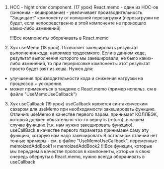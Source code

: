 1. HOC - hight order component. (17 урок)
   React.memo - один из HOC-ов (синоним - кеширование) - увеличивает производительность.
   "Защищает" компоненту от излишней перезагрузки (перезагрузки не будет, если непосредственно в этой компоненте не
   произошло каких-либо изменений)

   !!!Все компоненты оборачивать в React.memo

2. Хук useMemo (18 урок).
   Позволяет закешировать результат выполнения кода, например трудоемкого.
   Если в данном коде, результат выполнения которого мы закешировали, не было каких-либо изменений,
   то при перерисовке компоненты этот результат просто будет взят из кеша.
   Нужен для:

* улучшения производительности кода и снижения нагрузки на процессор + ускорение.
* может применяться в тандеме с React.memo (пример использ. см в файле "UseMemoUseCallback")

3. Хук useCallback (19 урок)
   useCallback является синтаксическим сахаром для useMemo при необходимости закешировать функцию.
   Отличия:
   useMemo в качестве первого парам. принимает КОЛЛБЭК, который должен обязательно что-то вернуть (return),
   в нашем случае функцию (т.к. нам нужно закешировать функцию).
   useCallBack в качестве первого параметра принимаем саму эту функцию, которую нам надо закешировать
   В остальном отличий нет
   точные примеры - см. в файле "UseMemoUseCallback", переменные memoizedAddBook1 и memoizedAddBook2
   !!!Все функции, которые мы передаем в качестве пропсов в компоненты, которые в свою очередь обернуты в React.memo,
   нужно всегда оборачивать в useCallback